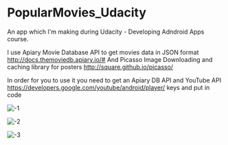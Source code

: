 # PopularMovies_Udacity

An app which I'm making during Udacity - Developing Adndroid Apps course.

I use Apiary Movie Database API to get movies data in JSON format http://docs.themoviedb.apiary.io/#
And Picasso Image Downloading and caching library for posters http://square.github.io/picasso/

In order for you to use it you need to get an Apiary DB API and YouTube API https://developers.google.com/youtube/android/player/ keys and put  in code

![-1](https://cloud.githubusercontent.com/assets/13784275/12041553/bd157e6a-ae72-11e5-8257-e6914efc20b8.png)

![-2](https://cloud.githubusercontent.com/assets/13784275/12041555/c0ae54fc-ae72-11e5-9491-bd1b63e54d7f.png)

![-3](https://cloud.githubusercontent.com/assets/13784275/12041557/c2d3bcd6-ae72-11e5-8270-ccbe14076613.png)

